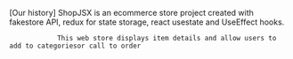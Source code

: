 [Our history]
            ShopJSX is an ecommerce store project created with fakestore API,
                redux for state storage, react usestate and UseEffect hooks.
                
                This web store displays item details and allow users to add to categoriesor call to order
        